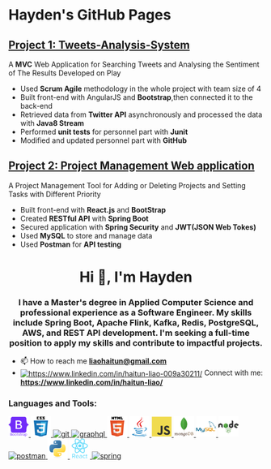 # Hayden's GitHub Pages

## [Project 1: Tweets-Analysis-System](https://github.com/HaydenLiao/Tweets-Analysis-System)

A **MVC** Web Application for Searching Tweets and Analysing the Sentiment of The Results Developed on Play

- Used **Scrum Agile** methodology in the whole project with team size of 4
- Built front-end with AngularJS and **Bootstrap**,then connected it to the back-end
- Retrieved data from **Twitter API** asynchronously and processed the data with **Java8 Stream**
- Performed **unit tests** for personnel part with **Junit**
- Modified and updated personnel part with **GitHub**

## [Project 2: Project Management Web application](https://github.com/HaydenLiao/Spring-Boot-React)

A Project Management Tool for Adding or Deleting Projects and Setting Tasks with Different Priority

- Built front-end with **React.js** and **BootStrap**
- Created **RESTful API** with **Spring Boot**
- Secured application with **Spring Security** and **JWT(JSON Web Tokes)**
- Used **MySQL** to store and manage data
- Used **Postman** for **API testing**

<h1 align="center">Hi 👋, I'm Hayden</h1>
<h3 align="center">I have a Master's degree in Applied Computer Science and professional experience as a Software Engineer. My skills include Spring Boot, Apache Flink, Kafka, Redis, PostgreSQL, AWS, and REST API development. I'm seeking a full-time position to apply my skills and contribute to impactful projects.</h3>

- 📫 How to reach me **liaohaitun@gmail.com**
- <a href="https://www.linkedin.com/in/haitun-liao/" target="blank"><img align="center" src="https://raw.githubusercontent.com/rahuldkjain/github-profile-readme-generator/master/src/images/icons/Social/linked-in-alt.svg" alt="https://www.linkedin.com/in/haitun-liao-009a30211/" height="12" width="15" /></a> Connect with me: **https://www.linkedin.com/in/haitun-liao/**

<h3 align="left">Languages and Tools:</h3>
<p align="left"> <a href="https://getbootstrap.com" target="_blank" rel="noreferrer"> <img src="https://raw.githubusercontent.com/devicons/devicon/master/icons/bootstrap/bootstrap-plain-wordmark.svg" alt="bootstrap" width="40" height="40"/> </a> <a href="https://www.w3schools.com/css/" target="_blank" rel="noreferrer"> <img src="https://raw.githubusercontent.com/devicons/devicon/master/icons/css3/css3-original-wordmark.svg" alt="css3" width="40" height="40"/> </a> <a href="https://git-scm.com/" target="_blank" rel="noreferrer"> <img src="https://www.vectorlogo.zone/logos/git-scm/git-scm-icon.svg" alt="git" width="40" height="40"/> </a> <a href="https://graphql.org" target="_blank" rel="noreferrer"> <img src="https://www.vectorlogo.zone/logos/graphql/graphql-icon.svg" alt="graphql" width="40" height="40"/> </a> <a href="https://www.w3.org/html/" target="_blank" rel="noreferrer"> <img src="https://raw.githubusercontent.com/devicons/devicon/master/icons/html5/html5-original-wordmark.svg" alt="html5" width="40" height="40"/> </a> <a href="https://www.java.com" target="_blank" rel="noreferrer"> <img src="https://raw.githubusercontent.com/devicons/devicon/master/icons/java/java-original.svg" alt="java" width="40" height="40"/> </a> <a href="https://developer.mozilla.org/en-US/docs/Web/JavaScript" target="_blank" rel="noreferrer"> <img src="https://raw.githubusercontent.com/devicons/devicon/master/icons/javascript/javascript-original.svg" alt="javascript" width="40" height="40"/> </a> <a href="https://www.mongodb.com/" target="_blank" rel="noreferrer"> <img src="https://raw.githubusercontent.com/devicons/devicon/master/icons/mongodb/mongodb-original-wordmark.svg" alt="mongodb" width="40" height="40"/> </a> <a href="https://www.mysql.com/" target="_blank" rel="noreferrer"> <img src="https://raw.githubusercontent.com/devicons/devicon/master/icons/mysql/mysql-original-wordmark.svg" alt="mysql" width="40" height="40"/> </a> <a href="https://nodejs.org" target="_blank" rel="noreferrer"> <img src="https://raw.githubusercontent.com/devicons/devicon/master/icons/nodejs/nodejs-original-wordmark.svg" alt="nodejs" width="40" height="40"/> </a> <a href="https://postman.com" target="_blank" rel="noreferrer"> <img src="https://www.vectorlogo.zone/logos/getpostman/getpostman-icon.svg" alt="postman" width="40" height="40"/> </a> <a href="https://www.python.org" target="_blank" rel="noreferrer"> <img src="https://raw.githubusercontent.com/devicons/devicon/master/icons/python/python-original.svg" alt="python" width="40" height="40"/> </a> <a href="https://reactjs.org/" target="_blank" rel="noreferrer"> <img src="https://raw.githubusercontent.com/devicons/devicon/master/icons/react/react-original-wordmark.svg" alt="react" width="40" height="40"/> </a> <a href="https://spring.io/" target="_blank" rel="noreferrer"> <img src="https://www.vectorlogo.zone/logos/springio/springio-icon.svg" alt="spring" width="40" height="40"/> </a> </p>
